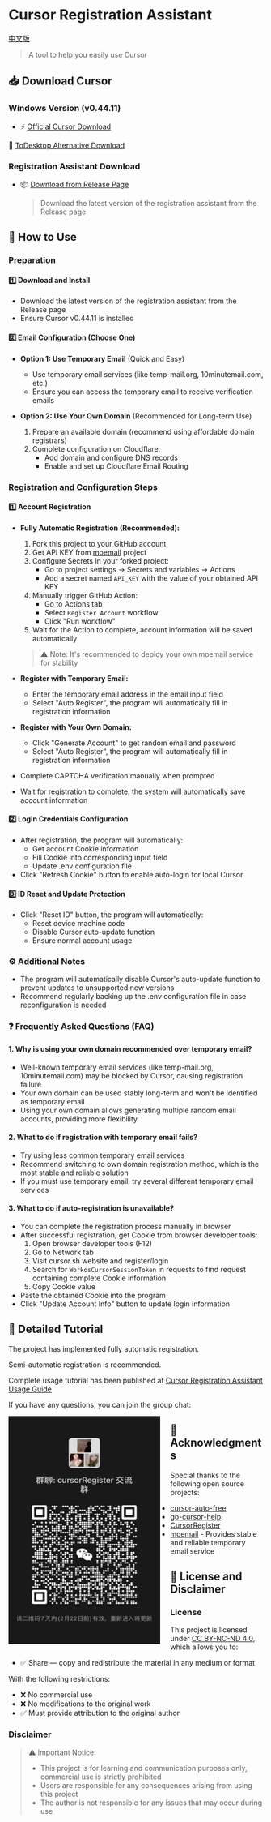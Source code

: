 # Cursor Registration Assistant

[中文版](./README.md)

> A tool to help you easily use Cursor

## 📥 Download Cursor

### Windows Version (v0.44.11)

- ⚡ [Official Cursor Download](https://downloader.cursor.sh/builds/250103fqxdt5u9z/windows/nsis/x64)

🔄 [ToDesktop Alternative Download](https://download.todesktop.com/230313mzl4w4u92/Cursor%20Setup%200.44.11%20-%20Build%20250103fqxdt5u9z-x64.exe)

### Registration Assistant Download

- 📦 [Download from Release Page](https://github.com/ktovoz/cursorRegister/releases)
  > Download the latest version of the registration assistant from the Release page

## 🔐 How to Use

### Preparation

#### 1️⃣ Download and Install

- Download the latest version of the registration assistant from the Release page
- Ensure Cursor v0.44.11 is installed

#### 2️⃣ Email Configuration (Choose One)

- **Option 1: Use Temporary Email** (Quick and Easy)
    - Use temporary email services (like temp-mail.org, 10minutemail.com, etc.)
    - Ensure you can access the temporary email to receive verification emails

- **Option 2: Use Your Own Domain** (Recommended for Long-term Use)
    1. Prepare an available domain (recommend using affordable domain registrars)
    2. Complete configuration on Cloudflare:
        - Add domain and configure DNS records
        - Enable and set up Cloudflare Email Routing

### Registration and Configuration Steps

#### 1️⃣ Account Registration

- **Fully Automatic Registration (Recommended):**
    1. Fork this project to your GitHub account
    2. Get API KEY from [moemail](https://github.com/beilunyang/moemail) project
    3. Configure Secrets in your forked project:
        - Go to project settings -> Secrets and variables -> Actions
        - Add a secret named `API_KEY` with the value of your obtained API KEY
    4. Manually trigger GitHub Action:
        - Go to Actions tab
        - Select `Register Account` workflow
        - Click "Run workflow"
    5. Wait for the Action to complete, account information will be saved automatically
    > ⚠️ Note: It's recommended to deploy your own moemail service for stability

- **Register with Temporary Email:**
    - Enter the temporary email address in the email input field
    - Select "Auto Register", the program will automatically fill in registration information

- **Register with Your Own Domain:**
    - Click "Generate Account" to get random email and password
    - Select "Auto Register", the program will automatically fill in registration information

- Complete CAPTCHA verification manually when prompted
- Wait for registration to complete, the system will automatically save account information

#### 2️⃣ Login Credentials Configuration

- After registration, the program will automatically:
    - Get account Cookie information
    - Fill Cookie into corresponding input field
    - Update .env configuration file
- Click "Refresh Cookie" button to enable auto-login for local Cursor

#### 3️⃣ ID Reset and Update Protection

- Click "Reset ID" button, the program will automatically:
    - Reset device machine code
    - Disable Cursor auto-update function
    - Ensure normal account usage

### ⚙️ Additional Notes

- The program will automatically disable Cursor's auto-update function to prevent updates to unsupported new versions
- Recommend regularly backing up the .env configuration file in case reconfiguration is needed

### ❓ Frequently Asked Questions (FAQ)

#### 1. Why is using your own domain recommended over temporary email?

- Well-known temporary email services (like temp-mail.org, 10minutemail.com) may be blocked by Cursor, causing
  registration failure
- Your own domain can be used stably long-term and won't be identified as temporary email
- Using your own domain allows generating multiple random email accounts, providing more flexibility

#### 2. What to do if registration with temporary email fails?

- Try using less common temporary email services
- Recommend switching to own domain registration method, which is the most stable and reliable solution
- If you must use temporary email, try several different temporary email services

#### 3. What to do if auto-registration is unavailable?

- You can complete the registration process manually in browser
- After successful registration, get Cookie from browser developer tools:
    1. Open browser developer tools (F12)
    2. Go to Network tab
    3. Visit cursor.sh website and register/login
    4. Search for `WorkosCursorSessionToken` in requests to find request containing complete Cookie information
    5. Copy Cookie value
- Paste the obtained Cookie into the program
- Click "Update Account Info" button to update login information

## 📖 Detailed Tutorial

The project has implemented fully automatic registration.

Semi-automatic registration is recommended.

Complete usage tutorial has been published at [Cursor Registration Assistant Usage Guide](https://www.ktovoz.com/blog/%E6%95%99%E5%AD%A6/Cursor%E6%B3%A8%E5%86%8C%E5%8A%A9%E6%89%8B%E9%A3%9F%E7%94%A8%E6%8C%87%E5%8D%97)

If you have any questions, you can join the group chat:

<img src="assets/wx_20250215215655.jpg" width="300" height="450" alt="Join Group Chat" style="float: left; margin-right: 20px;">

## 🙏 Acknowledgments

Special thanks to the following open source projects:

- [cursor-auto-free](https://github.com/chengazhen/cursor-auto-free)
- [go-cursor-help](https://github.com/yuaotian/go-cursor-help)
- [CursorRegister](https://github.com/JiuZ-Chn/CursorRegister)
- [moemail](https://github.com/beilunyang/moemail) - Provides stable and reliable temporary email service

## 📜 License and Disclaimer

### License

This project is licensed under [CC BY-NC-ND 4.0](https://creativecommons.org/licenses/by-nc-nd/4.0/), which allows you
to:

- ✅ Share — copy and redistribute the material in any medium or format

With the following restrictions:

- ❌ No commercial use
- ❌ No modifications to the original work
- ✅ Must provide attribution to the original author

### Disclaimer

> ⚠️ Important Notice:
> - This project is for learning and communication purposes only, commercial use is strictly prohibited
> - Users are responsible for any consequences arising from using this project
> - The author is not responsible for any issues that may occur during use 
